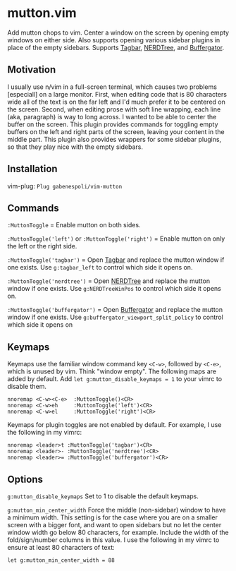# mutton.vim

Add mutton chops to vim. Center a window on the screen by opening empty windows
on either side. Also supports opening various sidebar plugins in place of the
empty sidebars. Supports [Tagbar](https://github.com/majutsushi/tagbar),
[NERDTree](https://github.com/scrooloose/nerdtree), and
[Buffergator](https://github.com/jeetsukumaran/vim-buffergator).

## Motivation

I usually use n/vim in a full-screen terminal, which causes two problems
[especiall] on a large monitor. First, when editing code that is 80 characters
wide all of the text is on the far left and I'd much prefer it to be centered on
the screen. Second, when editing prose with soft line wrapping, each line (aka,
paragraph) is way to long across. I wanted to be able to center the buffer on
the screen. This plugin provides commands for toggling empty buffers on the left
and right parts of the screen, leaving your content in the middle part. This
plugin also provides wrappers for some sidebar plugins, so that they play nice
with the empty sidebars.

## Installation

vim-plug: `Plug gabenespoli/vim-mutton`

## Commands

`:MuttonToggle` = Enable mutton on both sides.

`:MuttonToggle('left')` or `:MuttonToggle('right')` = Enable mutton on only the
left or the right side.

`:MuttonToggle('tagbar')` = Open [Tagbar](https://github.com/majutsushi/tagbar)
and replace the mutton window if one exists. Use `g:tagbar_left` to control
which side it opens on.

`:MuttonToggle('nerdtree')` = Open [NERDTree](https://github.com/scrooloose/nerdtree) and replace the mutton window if
one exists. Use `g:NERDTreeWinPos` to control which side it opens on.

`:MuttonToggle('buffergator')` = Open [Buffergator](https://github.com/jeetsukumaran/vim-buffergator) and replace the mutton
window if one exists. Use `g:buffergator_viewport_split_policy` to control which
side it opens on

## Keymaps

Keymaps use the familiar window command key `<C-w>`, followed by `<C-e>`, which
is unused by vim. Think "window empty". The following maps are added by default.
Add `let g:mutton_disable_keymaps = 1` to your vimrc to disable them.

```vim
nnoremap <C-w><C-e>  :MuttonToggle()<CR>
nnoremap <C-w>eh     :MuttonToggle('left')<CR>
nnoremap <C-w>el     :MuttonToggle('right')<CR>
```

Keymaps for plugin toggles are not enabled by default. For example, I use the following in my vimrc:

```vim
nnoremap <leader>t :MuttonToggle('tagbar')<CR>
nnoremap <leader>- :MuttonToggle('nerdtree')<CR>
nnoremap <leader>= :MuttonToggle('buffergator')<CR>
```

## Options

`g:mutton_disable_keymaps` Set to 1 to disable the default keymaps.

`g:mutton_min_center_width` Force the middle (non-sidebar) window to have a
minimum width. This setting is for the case where you are on a smaller screen
with a bigger font, and want to open sidebars but no let the center window width
go below 80 characters, for example. Include the width of the fold/sign/number
columns in this value. I use the following in my vimrc to ensure at least 80
characters of text:

```vim
let g:mutton_min_center_width = 88
```

